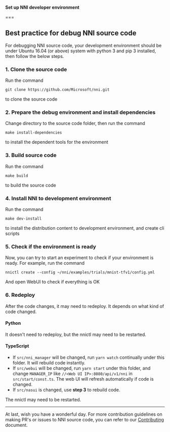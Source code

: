 **Set up NNI developer environment**

===

## Best practice for debug NNI source code

For debugging NNI source code, your development environment should be under Ubuntu 16.04 (or above) system with python 3 and pip 3 installed, then follow the below steps.

### 1. Clone the source code

Run the command

```
git clone https://github.com/Microsoft/nni.git
```

to clone the source code

### 2. Prepare the debug environment and install dependencies

Change directory to the source code folder, then run the command

```
make install-dependencies
```

to install the dependent tools for the environment

### 3. Build source code

Run the command

```
make build
```

to build the source code

### 4. Install NNI to development environment

Run the command

```
make dev-install
```

to install the distribution content to development environment, and create cli scripts

### 5. Check if the environment is ready

Now, you can try to start an experiment to check if your environment is ready.
For example, run the command

```
nnictl create --config ~/nni/examples/trials/mnist-tfv1/config.yml
```

And open WebUI to check if everything is OK

### 6. Redeploy

After the code changes, it may need to redeploy. It depends on what kind of code changed. 

#### Python

It doesn't need to redeploy, but the nnictl may need to be restarted.

#### TypeScript

* If `src/nni_manager` will be changed, run `yarn watch` continually under this folder. It will rebuild code instantly.
* If `src/webui` will be changed, run `yarn start` under this folder, and change `MANAGER_IP` like ``//<Web UI IP>:8080/api/v1/nni`` in `src/start/const.ts`. The web UI will refresh automatically if code is changed.
* If `src/nasui` is changed, use **step 3** to rebuild code.

The nnictl may need to be restarted.


---
At last, wish you have a wonderful day.
For more contribution guidelines on making PR's or issues to NNI source code, you can refer to our [Contributing](Contributing.md) document.
